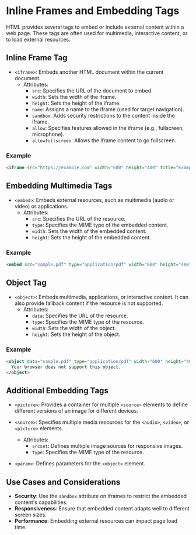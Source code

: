 
# Inline Frames and Embedding Tags

HTML provides several tags to embed or include external content within a web page. These tags are often used for multimedia, interactive content, or to load external resources.

## Inline Frame Tag
- `<iframe>`: Embeds another HTML document within the current document.
  - Attributes:
    - `src`: Specifies the URL of the document to embed.
    - `width`: Sets the width of the iframe.
    - `height`: Sets the height of the iframe.
    - `name`: Assigns a name to the iframe (used for target navigation).
    - `sandbox`: Adds security restrictions to the content inside the iframe.
    - `allow`: Specifies features allowed in the iframe (e.g., fullscreen, microphone).
    - `allowfullscreen`: Allows the iframe content to go fullscreen.

### Example
```html
<iframe src="https://example.com" width="600" height="400" title="Example Iframe"></iframe>
```

## Embedding Multimedia Tags
- `<embed>`: Embeds external resources, such as multimedia (audio or video) or applications.
  - Attributes:
    - `src`: Specifies the URL of the resource.
    - `type`: Specifies the MIME type of the embedded content.
    - `width`: Sets the width of the embedded content.
    - `height`: Sets the height of the embedded content.

### Example
```html
<embed src="sample.pdf" type="application/pdf" width="600" height="400">
```

## Object Tag
- `<object>`: Embeds multimedia, applications, or interactive content. It can also provide fallback content if the resource is not supported.
  - Attributes:
    - `data`: Specifies the URL of the resource.
    - `type`: Specifies the MIME type of the resource.
    - `width`: Sets the width of the object.
    - `height`: Sets the height of the object.

### Example
```html
<object data="sample.pdf" type="application/pdf" width="600" height="400">
  Your browser does not support this object.
</object>
```

## Additional Embedding Tags
- `<picture>`: Provides a container for multiple `<source>` elements to define different versions of an image for different devices.
- `<source>`: Specifies multiple media resources for the `<audio>`, `<video>`, or `<picture>` elements.
  - Attributes:
    - `srcset`: Defines multiple image sources for responsive images.
    - `type`: Specifies the MIME type of the resource.

- `<param>`: Defines parameters for the `<object>` element.

## Use Cases and Considerations
- **Security**: Use the `sandbox` attribute on iframes to restrict the embedded content's capabilities.
- **Responsiveness**: Ensure that embedded content adapts well to different screen sizes.
- **Performance**: Embedding external resources can impact page load time.

